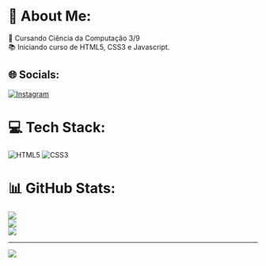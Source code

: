 # 💫 About Me:
🔭 Cursando Ciência da Computação 3/9<br>📚 Iniciando curso de HTML5, CSS3 e Javascript.<br>


## 🌐 Socials:
[![Instagram](https://img.shields.io/badge/Instagram-%23E4405F.svg?logo=Instagram&logoColor=white)](https://instagram.com/https://www.instagram.com/rafael_marques766/?next=%2F&hl=pt-br#) 

# 💻 Tech Stack:
![HTML5](https://img.shields.io/badge/html5-%23E34F26.svg?style=plastic&logo=html5&logoColor=white) ![CSS3](https://img.shields.io/badge/css3-%231572B6.svg?style=plastic&logo=css3&logoColor=white)
# 📊 GitHub Stats:
![](https://github-readme-stats.vercel.app/api?username=Rafael-marques-cmd&theme=monokai&hide_border=false&include_all_commits=false&count_private=false)<br/>
![](https://github-readme-streak-stats.herokuapp.com/?user=Rafael-marques-cmd&theme=monokai&hide_border=false)<br/>
![](https://github-readme-stats.vercel.app/api/top-langs/?username=Rafael-marques-cmd&theme=monokai&hide_border=false&include_all_commits=false&count_private=false&layout=compact)

---
[![](https://visitcount.itsvg.in/api?id=Rafael-marques-cmd&icon=0&color=0)](https://visitcount.itsvg.in)

<!-- Proudly created with GPRM ( https://gprm.itsvg.in ) -->

